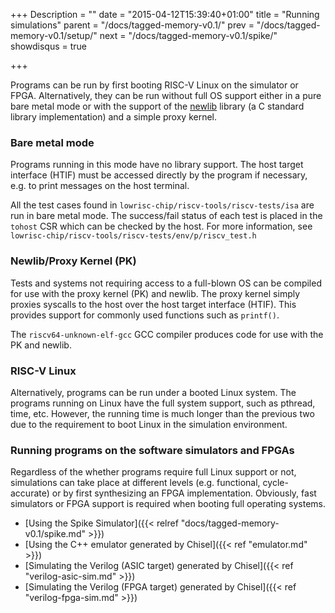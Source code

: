 +++
Description = ""
date = "2015-04-12T15:39:40+01:00"
title = "Running simulations"
parent = "/docs/tagged-memory-v0.1/"
prev = "/docs/tagged-memory-v0.1/setup/"
next = "/docs/tagged-memory-v0.1/spike/"
showdisqus = true

+++


Programs can be run by first booting RISC-V Linux on the simulator or
FPGA. Alternatively, they can be run without full OS support either in
a pure bare metal mode or with the support of the 
[newlib](https://sourceware.org/newlib/)
library (a C standard library implementation) and a simple proxy kernel.

### Bare metal mode 

Programs running in this mode have no library support. The host target
interface (HTIF) must be accessed directly by the program if necessary, e.g.
to print messages on the host terminal.

 All the test cases found in
`lowrisc-chip/riscv-tools/riscv-tests/isa` are run in bare metal mode.
The success/fail status of each test is placed in the `tohost` CSR
which can be checked by the host.  For more information, see
`lowrisc-chip/riscv-tools/riscv-tests/env/p/riscv_test.h`

### Newlib/Proxy Kernel (PK)

Tests and systems not requiring access to a full-blown OS can be
compiled for use with the proxy kernel (PK) and newlib. The proxy
kernel simply proxies syscalls to the host over the host target
interface (HTIF). This provides support for commonly used functions
such as `printf()`.

The `riscv64-unknown-elf-gcc` GCC compiler produces code for use with
the PK and newlib.

### RISC-V Linux

Alternatively, programs can be run under a booted Linux system. The programs
running on Linux have the full system support, such as pthread, time,
etc. However, the running time is much longer than the previous two due to the 
requirement to boot Linux in the simulation environment.

### Running programs on the software simulators and FPGAs

Regardless of the whether programs require full Linux support or not,
simulations can take place at different levels (e.g. functional,
cycle-accurate) or by first synthesizing an FPGA implementation. Obviously, 
fast simulators or FPGA support is required when booting full operating 
systems.

 * [Using the Spike Simulator]({{< relref "docs/tagged-memory-v0.1/spike.md" >}})
 * [Using the C++ emulator generated by Chisel]({{< ref "emulator.md" >}})
 * [Simulating the Verilog (ASIC target) generated by Chisel]({{< ref "verilog-asic-sim.md" >}})
 * [Simulating the Verilog (FPGA target) generated by Chisel]({{< ref "verilog-fpga-sim.md" >}})

